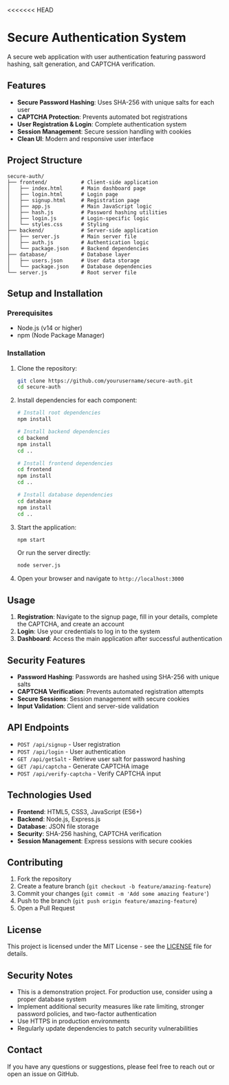 <<<<<<< HEAD
# Secure Authentication System

A secure web application with user authentication featuring password hashing, salt generation, and CAPTCHA verification.

## Features

- **Secure Password Hashing**: Uses SHA-256 with unique salts for each user
- **CAPTCHA Protection**: Prevents automated bot registrations
- **User Registration & Login**: Complete authentication system
- **Session Management**: Secure session handling with cookies
- **Clean UI**: Modern and responsive user interface

## Project Structure

```
secure-auth/
├── frontend/           # Client-side application
│   ├── index.html      # Main dashboard page
│   ├── login.html      # Login page
│   ├── signup.html     # Registration page
│   ├── app.js          # Main JavaScript logic
│   ├── hash.js         # Password hashing utilities
│   ├── login.js        # Login-specific logic
│   └── styles.css      # Styling
├── backend/            # Server-side application
│   ├── server.js       # Main server file
│   ├── auth.js         # Authentication logic
│   └── package.json    # Backend dependencies
├── database/           # Database layer
│   ├── users.json      # User data storage
│   └── package.json    # Database dependencies
└── server.js           # Root server file
```

## Setup and Installation

### Prerequisites
- Node.js (v14 or higher)
- npm (Node Package Manager)

### Installation

1. Clone the repository:
   ```bash
   git clone https://github.com/yourusername/secure-auth.git
   cd secure-auth
   ```

2. Install dependencies for each component:
   ```bash
   # Install root dependencies
   npm install
   
   # Install backend dependencies
   cd backend
   npm install
   cd ..
   
   # Install frontend dependencies
   cd frontend
   npm install
   cd ..
   
   # Install database dependencies
   cd database
   npm install
   cd ..
   ```

3. Start the application:
   ```bash
   npm start
   ```
   Or run the server directly:
   ```bash
   node server.js
   ```

4. Open your browser and navigate to `http://localhost:3000`

## Usage

1. **Registration**: Navigate to the signup page, fill in your details, complete the CAPTCHA, and create an account
2. **Login**: Use your credentials to log in to the system
3. **Dashboard**: Access the main application after successful authentication

## Security Features

- **Password Hashing**: Passwords are hashed using SHA-256 with unique salts
- **CAPTCHA Verification**: Prevents automated registration attempts
- **Secure Sessions**: Session management with secure cookies
- **Input Validation**: Client and server-side validation

## API Endpoints

- `POST /api/signup` - User registration
- `POST /api/login` - User authentication
- `GET /api/getSalt` - Retrieve user salt for password hashing
- `GET /api/captcha` - Generate CAPTCHA image
- `POST /api/verify-captcha` - Verify CAPTCHA input

## Technologies Used

- **Frontend**: HTML5, CSS3, JavaScript (ES6+)
- **Backend**: Node.js, Express.js
- **Database**: JSON file storage
- **Security**: SHA-256 hashing, CAPTCHA verification
- **Session Management**: Express sessions with secure cookies

## Contributing

1. Fork the repository
2. Create a feature branch (`git checkout -b feature/amazing-feature`)
3. Commit your changes (`git commit -m 'Add some amazing feature'`)
4. Push to the branch (`git push origin feature/amazing-feature`)
5. Open a Pull Request

## License

This project is licensed under the MIT License - see the [LICENSE](LICENSE) file for details.

## Security Notes

- This is a demonstration project. For production use, consider using a proper database system
- Implement additional security measures like rate limiting, stronger password policies, and two-factor authentication
- Use HTTPS in production environments
- Regularly update dependencies to patch security vulnerabilities

## Contact

If you have any questions or suggestions, please feel free to reach out or open an issue on GitHub.
